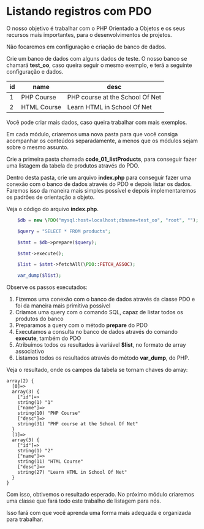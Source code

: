 # Listando registros com PDO

O nosso objetivo é trabalhar com o PHP Orientado a Objetos e os seus recursos mais importantes, para o desenvolvimentos de projetos. 

Não focaremos em configuração e criação de banco de dados.

Crie um banco de dados com alguns dados de teste. O nosso banco se chamará **test_oo**, caso queira seguir o mesmo exemplo, e terá a seguinte configuração e dados.

|id | name        | desc                            |
|---|-------------|---------------------------------|
| 1 | PHP Course  | PHP course at the School Of Net |
| 2 | HTML Course | Learn HTML in School Of Net     |

Você pode criar mais dados, caso queira trabalhar com mais exemplos.

Em cada módulo, criaremos uma nova pasta para que você consiga acompanhar os conteúdos separadamente, a menos que os módulos sejam sobre o mesmo assunto.

Crie a primeira pasta chamada **code_01_listProducts**, para conseguir fazer uma listagem da tabela de produtos através do PDO.

Dentro desta pasta, crie um arquivo **index.php** para conseguir fazer uma conexão com o banco de dados através do PDO e depois listar os dados. Faremos isso da maneira mais simples possível e depois implementaremos os padrões de orientação a objeto.

Veja o código do arquivo **index.php**.

```php
    $db = new \PDO("mysql:host=localhost;dbname=test_oo", "root", "");

    $query = "SELECT * FROM products";

    $stmt = $db->prepare($query);

    $stmt->execute();

    $list = $stmt->fetchAll(\PDO::FETCH_ASSOC);

    var_dump($list);
```

Observe os passos executados:

1. Fizemos uma conexão com o banco de dados através da classe PDO e foi da maneira mais primitiva possível
2. Criamos uma query com o comando SQL, capaz de listar todos os produtos do banco
3. Preparamos a query com o método **prepare** do PDO
4. Executamos a consulta no banco de dados através do comando **execute**, também do PDO
5. Atribuímos todos os resultados à variável **$list**, no formato de array associativo
6. Listamos todos os resultados através do método **var_dump**, do PHP.

Veja o resultado, onde os campos da tabela se tornam chaves do array:

```
array(2) {
  [0]=>
  array(3) {
    ["id"]=>
    string(1) "1"
    ["name"]=>
    string(10) "PHP Course"
    ["desc"]=>
    string(31) "PHP course at the School Of Net"
  }
  [1]=>
  array(3) {
    ["id"]=>
    string(1) "2"
    ["name"]=>
    string(11) "HTML Course"
    ["desc"]=>
    string(27) "Learn HTML in School Of Net"
  }
}
```

Com isso, obtivemos o resultado esperado. No próximo módulo criaremos uma classe que fará todo este trabalho de listagem para nós.

Isso fará com que você aprenda uma forma mais adequada e organizada para trabalhar.